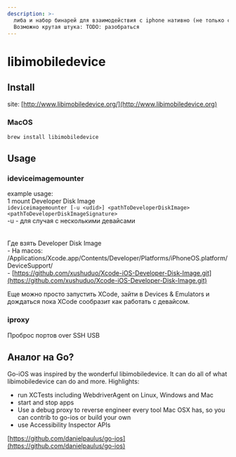 ```yaml
---
description: >-
  либа и набор бинарей для взаимодействия с iphone нативно (не только с macos).
  Возможно крутая штука: TODO: разобраться
---
```


# libimobiledevice

## Install

site: [http://www.libimobiledevice.org/](http://www.libimobiledevice.org)

### MacOS

`brew install libimobiledevice`

## Usage

### ideviceimagemounter

example usage:\
1 mount Developer Disk Image\
`ideviceimagemounter [-u <udid>] <pathToDeveloperDiskImage> <pathToDeveloperDiskImageSignature>`\
\-u - для случая с несколькими девайсами\
\
\
Где взять Developer Disk Image\
\- На macos: \
/Applications/Xcode.app/Contents/Developer/Platforms/iPhoneOS.platform/DeviceSupport/\
\- [https://github.com/xushuduo/Xcode-iOS-Developer-Disk-Image.git](https://github.com/xushuduo/Xcode-iOS-Developer-Disk-Image.git)

Еще можно просто запустить XCode, зайти в Devices & Emulators и дождаться пока XCode сообразит как работать с девайсом.

### iproxy

Проброс портов over SSH USB

## Аналог на Go?

Go-iOS was inspired by the wonderful libimobiledevice. It can do all of what libimobiledevice can do and more. Highlights:

* run XCTests including WebdriverAgent on Linux, Windows and Mac
* start and stop apps
* Use a debug proxy to reverse engineer every tool Mac OSX has, so you can contrib to go-ios or build your own
* use Accessibility Inspector APIs

[https://github.com/danielpaulus/go-ios](https://github.com/danielpaulus/go-ios)
